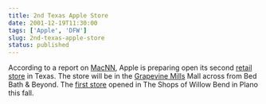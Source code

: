 ```yaml
---
title: 2nd Texas Apple Store
date: 2001-12-19T11:30:00
tags: ['Apple', 'DFW']
slug: 2nd-texas-apple-store
status: published
---
```


According to a report on [MacNN](http://www.macnn.com), Apple is preparing open its second [retail store](http://www.apple.com/retail "apple") in Texas. The store will be in the [Grapevine Mills](http://www.grapevinemills.com/) Mall across from Bed Bath & Beyond. The [first store](http://www.apple.com/retail/willowbend "apple's") opened in The Shops of Willow Bend in Plano this fall.

